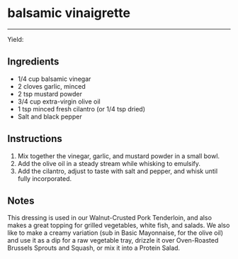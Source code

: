 # balsamic vinaigrette
---
Yield: 

## Ingredients
- 1/4 cup balsamic vinegar
- 2 cloves garlic, minced
- 2 tsp mustard powder
- 3/4 cup extra-virgin olive oil
- 1 tsp minced fresh cilantro (or 1/4 tsp dried)
- Salt and black pepper

## Instructions
1. Mix together the vinegar, garlic, and mustard powder in a small bowl. 
2. Add the olive oil in a steady stream while whisking to emulsify. 
3. Add the cilantro, adjust to taste with salt and pepper, and whisk until fully incorporated.

## Notes

This dressing is used in our Walnut-Crusted Pork Tenderloin, and also makes a great topping for grilled vegetables, white fish, and salads. We also like to make a creamy variation (sub in Basic Mayonnaise, for the olive oil) and use it as a dip for a raw vegetable tray, drizzle it over Oven-Roasted Brussels Sprouts and Squash, or mix it into a Protein Salad.


